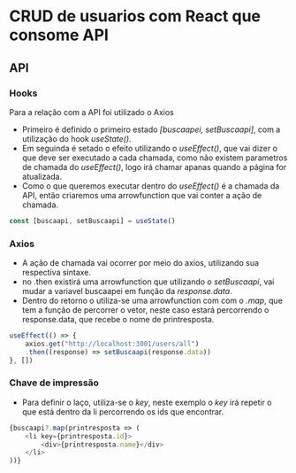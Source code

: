 # CRUD de usuarios com React que consome API
## API
### Hooks
Para a relação com a API foi utilizado o Axios
- Primeiro é definido o primeiro estado *[buscaapei, setBuscaapi]*, com a utilização do hook *useState()*.
- Em seguinda é setado o efeito utilizando o *useEffect()*, que vai dizer o que deve ser executado a cada chamada, como não existem parametros de chamada do *useEffect()*, logo irá chamar apanas quando a página for atualizada.
- Como o que queremos executar dentro do *useEffect()* é a chamada da API, então criaremos uma arrowfunction que vai conter a ação de chamada.
```JavaScript
const [buscaapi, setBuscaapi] = useState()
```
### Axios
- A ação de chamada vai ocorrer por meio do axios, utilizando sua respectiva sintaxe.
- no .then existirá uma arrowfunction que utilizando o *setBuscaapi*, vai mudar a variavel buscaapei em função da *response.data*.
- Dentro do retorno o utiliza-se uma arrowfunction com com o *.map*, que tem a função de percorrer o vetor, neste caso estará percorrendo o response.data, que recebe o nome de printresposta.
```JavaScript
useEffect(() => {
    axios.get("http://localhost:3001/users/all")
    .then((response) => setBuscaapi(response.data))
}, [])
```
### Chave de impressão
- Para definir o laço, utiliza-se o *key*, neste exemplo o *key* irá repetir o que está dentro da li percorrendo os ids que encontrar.
```JavaScript
{buscaapi?.map(printresposta => (
    <li key={printresposta.id}>
        <div>{printresposta.name}</div>
    </li>
))}
```